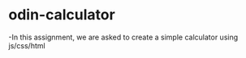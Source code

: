 # odin-calculator
-In this assignment, we are asked to create a simple calculator using js/css/html
